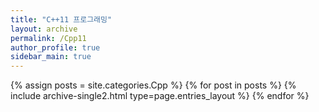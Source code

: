 ```yaml
---
title: "C++11 프로그래밍"
layout: archive
permalink: /Cpp11
author_profile: true
sidebar_main: true
---
```



{% assign posts = site.categories.Cpp %}
{% for post in posts %} {% include archive-single2.html type=page.entries_layout %} {% endfor %}
